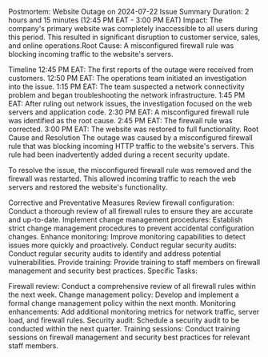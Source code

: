 Postmortem: Website Outage on 2024-07-22
Issue Summary
Duration: 2 hours and 15 minutes (12:45 PM EAT - 3:00 PM EAT)
Impact: The company's primary website was completely inaccessible to all users during this period. This resulted in significant disruption to customer service, sales, and online operations.Root Cause: A misconfigured firewall rule was blocking incoming traffic to the website's servers.

Timeline
12:45 PM EAT: The first reports of the outage were received from customers.
12:50 PM EAT: The operations team initiated an investigation into the issue.
1:15 PM EAT: The team suspected a network connectivity problem and began troubleshooting the network infrastructure.
1:45 PM EAT: After ruling out network issues, the investigation focused on the web servers and application code.
2:30 PM EAT: A misconfigured firewall rule was identified as the root cause.
2:45 PM EAT: The firewall rule was corrected.
3:00 PM EAT: The website was restored to full functionality.
Root Cause and Resolution
The outage was caused by a misconfigured firewall rule that was blocking incoming HTTP traffic to the website's servers. This rule had been inadvertently added during a recent security update.

To resolve the issue, the misconfigured firewall rule was removed and the firewall was restarted. This allowed incoming traffic to reach the web servers and restored the website's functionality.

Corrective and Preventative Measures
Review firewall configuration: Conduct a thorough review of all firewall rules to ensure they are accurate and up-to-date.
Implement change management procedures: Establish strict change management procedures to prevent accidental configuration changes.
Enhance monitoring: Improve monitoring capabilities to detect issues more quickly and proactively.
Conduct regular security audits: Conduct regular security audits to identify and address potential vulnerabilities.
Provide training: Provide training to staff members on firewall management and security best practices.
Specific Tasks:

Firewall review: Conduct a comprehensive review of all firewall rules within the next week.
Change management policy: Develop and implement a formal change management policy within the next month.
Monitoring enhancements: Add additional monitoring metrics for network traffic, server load, and firewall rules.
Security audit: Schedule a security audit to be conducted within the next quarter.
Training sessions: Conduct training sessions on firewall management and security best practices for relevant staff members.
